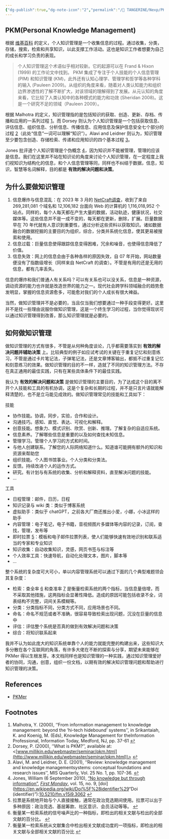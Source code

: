 ```yaml
---
{"dg-publish":true,"dg-note-icon":"2","permalink":"/🍊 TANGERINE/Nexp/PKM/","dgPassFrontmatter":true,"noteIcon":"2","created":"2024-10-23T22:37:58.000+08:00","updated":"2024-10-31T23:05:50.455+08:00"}
---
```


## PKM(Personal Knowledge Management)

根据 [维基百科](https://en.wikipedia.org/wiki/Personal%5Fknowledge%5Fmanagement) 的定义，个人知识管理是一个收集信息的过程。通过收集，分类，存储，搜索，检索和共享知识，以此支撑工作活动。这也是知识工作者想要为自己的成长和学习负责的表现。

> 个人知识管理这个术语似乎相对较新。它的起源可以在 Frand & Hixon (1999) 的工作论文中找到。 PKM 集成了专注于个人技能的个人信息管理 (PIM) 和知识管理 (KM)，此外还有认知心理学、管理学和哲学等各种学科的输入 (Pauleen 2009)。从组织的角度来看，随着对人类认知能力和组织边界渗透性的了解不断扩大，对该领域的理解得到了发展。从元认知的角度来看，它比较了人类认知中的各种模式的能力和功效 (Sheridan 2008)。这是一个研究不足的领域（Pauleen 2009）。

根据 Malhotra 的定义，知识管理指的是包括知识的获取、创造、更新、存档、传播和应用的一系列过程 [1](#user-content-fn-1)。而 Dorsey 则认为个人知识管理是一个包括获取信息、评估信息、组织信息、分析信息、传播信息、应用信息及保护信息安全七个部分的过程 [2](#user-content-fn-2)（此处“信息”一词可以理解“知识”）。Alavi and Leidner 则认为，知识管理至少要包含创造、存储检索、传递和应用知识的四个基本过程 [3](#user-content-fn-3)。

Jones 批评道个人知识管理是个伪概念 [4](#user-content-fn-4)，因为知识并不能被管理，管理的应该是信息。我们在这里并不站在知识论的角度来讨论个人知识管理，在一定程度上我们视知识为结构化的信息，和个人信息管理等同，同样也不纠结于数据，信息，知识，智慧等名词解释，目的都是 **有效的解决问题和决策**。

## 为什么要做知识管理

1. 信息爆炸与信息混乱：在 2023 年 3 月的 [NetCraft调查](https://news.netcraft.com/archives/category/web-server-survey/)，收到了来自 269,281,081 个域名和 12,106,182 台面向 Web 的计算机的 1,116,018,952 个站点。同样的，每个人每天都在产生大量的数据，活动轨迹，健康状况，社交媒体等。这些信息并不是一成不变的，每天都在更新，删除，扩展。巨量数据早在 70 年代就有人意识到重要性，通过分析这些资料以获取知识。诸如数据融合的数据挖掘的主要目的为组织，综合，分类并系统化信息，使其更易被搜索和使用。
2. 信息过载：巨量信息使得跟踪信息变得困难，冗余和噪音，也使得信息降低了价值。
3. 信息失效：网上的信息会由于各种各样的原因失效，自 07 年开始，网站数量便没有了指数级增长（同样来自 NetCraft 的调查）。不管是有用的还是无用的信息，都有几率丢失。

信息的爆炸和我们普通人有关系吗？可以有关系也可以没关系，信息是一种资源，调动资源的能力也许就是改造世界的能力之一。现代社会跨学科领域融合的趋势愈发明显，掌握的信息资源愈多，可能愈对我们的个人成长有很大裨益。

当然，做知识管理并不是必要的，当且仅当我们想要通过一种手段变得更好。这里并不是找一些理由说服你做知识管理，这是一个终生学习的过程，当你觉得现状可以通过知识管理得到改善，那么知识管理就是必要的。

## 如何做知识管理

做知识管理的方式有很多，不管是从何种角度谈论，几乎都需要落实到 **有效的解决问题并辅助决策** 上。比较典型的例子如应试考试的关键在于重复记忆和刻意练习，不管是通过卡片笔记法，子弹笔记法，还是文章博客输出，都抵不过重复记忆和刻意练习的效果。做知识管理的目的不一样，造就了不同的知识管理方法。不存在真正通用的最佳实践，只有在某些具体条件下的最佳实践。

我认为 **有效的解决问题和决策** 是做知识管理的主要目的，为了达成这个目的离不开个人技能和工具的有机协调，这是个复杂和长期的过程，并不是只言片语就能解释清楚的，也不是立马能见成效的。做知识管理常见的技能和工具如下：

技能

* 协作技能。协调，同步，实验，合作和设计。
* 沟通技巧。感知、直觉、表达、可视化和解释。
* 创意技能。想象力、模式识别、欣赏、创新、推理。了解复杂的自适应系统。
* 信息素养。了解哪些信息是重要的以及如何查找未知信息。
* 管理学习。管理个人学习的方式和时间。
* 与他人创建联系。了解您的人际网络知道什么。知道谁可能拥有额外的知识和资源来帮助您
* 组织技能。个人图书馆事业。个人分类和分类法。
* 反馈。持续改进个人的运作方式。
* 研究。有计划与有系统的收集、分析和解释资料，直至解决问题的技能。
* …

工具

* 日程管理：邮件，日历，日程
* 知识记录与 wiki 类：类似于博客系统
* 虚拟助手：类似于 chatGPT，之前各大厂商还推出小爱，小娜，小冰这样的助手
* 内容管理：电子笔记，电子书籍，音视频图片多媒体等内容的记录，订阅，查找，管理，发布等
* 即时拉票 [5](#user-content-fn-5)：模板和电子邮件拉票列表，使人们能够快速有效地识别和联系适当的专家和专业知识
* 知识收集：自动收集知识，灵感，网页书签与标注等
* 个人效率工具：快速导航，自动化处理文本，图片，脚本等
* …

整个系统的复杂度可大可小，单以内容管理系统可以通过下面的几个典型难题领会其复杂度：

* 检索：查全率 [6](#user-content-fn-6) 和查准率 [7](#user-content-fn-7) 是衡量检索系统的两个指标，当信息量倍增，而不采取其他措施，这两指标会显著性降低。造成的原因可能包括收录不全，词表结构不完整，词间关系模糊等。
* 分类：分类指标不同，分类方式不同，应用场景也不同。
* 命名：命名不规范或者不准确，很容易导致检索出现问题，沉没在巨量的信息中
* 评估：评估整个系统是否真的做到有效解决问题和决策
* 综合：将知识联系起来

我并不认为如此庞大的知识系统单靠个人的能力就能完整的构建出来，这些知识大多分散在各个互联网的角落，有许多大佬在不断的探索与分享，期望未来能够在 PKMer 得以生根发芽。本文档同样也是知识管理的一种实践，通过知识管理爱好者的协同，沟通，创意，组织一份文档，以期有效的解决知识管理问题和帮助进行知识管理的决策。

## References

- [PKMer](https://pkmer.cn/)

## Footnotes

1. Malhotra, Y. (2000), ‘‘From information management to knowledge management: beyond the ‘hi-tech hidebound’ systems’’, in Srikantaiah, K. and Koenig, M. (Eds), Knowledge Management for theInformation Professional, Information Today, Medford, NJ, pp. 37-61 [↩](#user-content-fnref-1)
2. Dorsey, P. (2000), ‘‘What is PKM?’’, available at: <[www.millikin.edu/webmaster/seminar/pkm.html](http://www.millikin.edu/webmaster/seminar/pkm.html)\> [↩](#user-content-fnref-2)
3. Alavi, M. and Leidner, D. E. (2001), ‘‘Review: knowledge management and knowledge managementsystems: conceptual foundations and research issues’’, MIS Quarterly, Vol. 25 No. 1, pp. 107-36\. [↩](#user-content-fnref-3)
4. Jones, William (6 September 2010), [“No knowledge but through information”](http://firstmonday.org/ojs/index.php/fm/article/view/3062), _[First Monday](https://en.wikipedia.org/wiki/First%5FMonday%5F%28journal%29 "First Monday (journal)")_, vol. 15, no. 9, \[doi\](<https://en.wikipedia.org/wiki/Doi%5F%28identifier%29>“Doi (identifier)”):[10.5210/fm.v15i9.3062](https://doi.org/10.5210%2Ffm.v15i9.3062) [↩](#user-content-fnref-4)
5. 拉票是系统地开始与个人直接接触，通常在政治竞选期间使用。拉票可以出于多种原因：政治竞选、基层筹款、社区意识、会员活动等等。 [↩](#user-content-fnref-5)
6. 衡量某一检索系统的信号噪声比的一种指标，即检出的相关文献与检出的全部文献的百分比。 [↩](#user-content-fnref-6)
7. 衡量某一检索系统从文献集合中检出相关文献成功度的一项指标，即检出的相关文献与全部相关文献的百分比 [↩](#user-content-fnref-7)